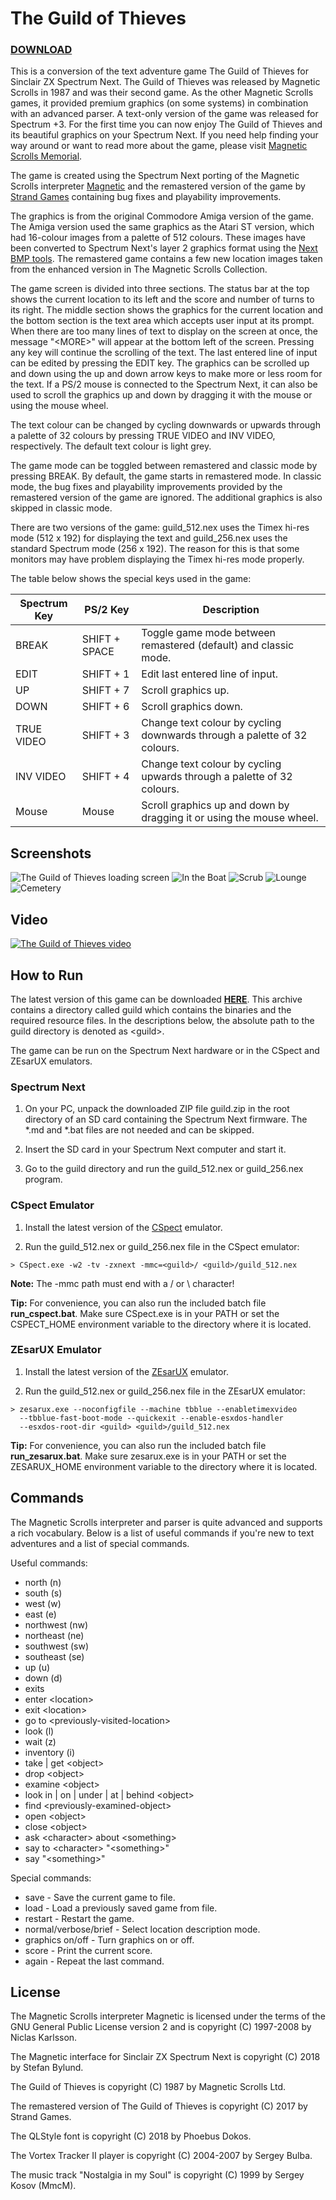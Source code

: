 # The Guild of Thieves

### [DOWNLOAD](raw/master/build/guild.zip)

This is a conversion of the text adventure game The Guild of Thieves for Sinclair
ZX Spectrum Next. The Guild of Thieves was released by Magnetic Scrolls in 1987
and was their second game. As the other Magnetic Scrolls games, it provided
premium graphics (on some systems) in combination with an advanced parser.
A text-only version of the game was released for Spectrum +3. For the first time
you can now enjoy The Guild of Thieves and its beautiful graphics on your
Spectrum Next. If you need help finding your way around or want to read more
about the game, please visit
[Magnetic Scrolls Memorial](http://msmemorial.if-legends.org/games.htm/guild.php).

The game is created using the Spectrum Next porting of the Magnetic Scrolls interpreter
[Magnetic](https://gitlab.com/strandgames/brahman/tree/master/zxnext/zxnext_magnetic)
and the remastered version of the game by [Strand Games](https://strandgames.com/)
containing bug fixes and playability improvements.

The graphics is from the original Commodore Amiga version of the game. The
Amiga version used the same graphics as the Atari ST version, which had 16-colour
images from a palette of 512 colours. These images have been converted to Spectrum
Next's layer 2 graphics format using the
[Next BMP tools](https://github.com/stefanbylund/zxnext_bmp_tools).
The remastered game contains a few new location images taken from the enhanced
version in The Magnetic Scrolls Collection.

The game screen is divided into three sections. The status bar at the top shows
the current location to its left and the score and number of turns to its right.
The middle section shows the graphics for the current location and the bottom
section is the text area which accepts user input at its prompt. When there are
too many lines of text to display on the screen at once, the message "&lt;MORE&gt;"
will appear at the bottom left of the screen. Pressing any key will continue the
scrolling of the text. The last entered line of input can be edited by pressing
the EDIT key. The graphics can be scrolled up and down using the up and down
arrow keys to make more or less room for the text. If a PS/2 mouse is connected
to the Spectrum Next, it can also be used to scroll the graphics up and down by
dragging it with the mouse or using the mouse wheel.

The text colour can be changed by cycling downwards or upwards through a palette
of 32 colours by pressing TRUE VIDEO and INV VIDEO, respectively. The default
text colour is light grey.

The game mode can be toggled between remastered and classic mode by pressing
BREAK. By default, the game starts in remastered mode. In classic mode, the bug
fixes and playability improvements provided by the remastered version of the
game are ignored. The additional graphics is also skipped in classic mode.

There are two versions of the game: guild_512.nex uses the Timex hi-res mode
(512 x 192) for displaying the text and guild_256.nex uses the standard Spectrum
mode (256 x 192). The reason for this is that some monitors may have problem
displaying the Timex hi-res mode properly.

The table below shows the special keys used in the game:

| Spectrum Key |   PS/2 Key    |                               Description                                |
|--------------|---------------|--------------------------------------------------------------------------|
| BREAK        | SHIFT + SPACE | Toggle game mode between remastered (default) and classic mode.          |
| EDIT         | SHIFT + 1     | Edit last entered line of input.                                         |
| UP           | SHIFT + 7     | Scroll graphics up.                                                      |
| DOWN         | SHIFT + 6     | Scroll graphics down.                                                    |
| TRUE VIDEO   | SHIFT + 3     | Change text colour by cycling downwards through a palette of 32 colours. |
| INV VIDEO    | SHIFT + 4     | Change text colour by cycling upwards through a palette of 32 colours.   |
| Mouse        | Mouse         | Scroll graphics up and down by dragging it or using the mouse wheel.     |

## Screenshots

![The Guild of Thieves loading screen](images/screenshots/title.png)
![In the Boat](images/screenshots/in-the-boat.png)
![Scrub](images/screenshots/scrub.png)
![Lounge](images/screenshots/lounge.png)
![Cemetery](images/screenshots/cemetery.png)

## Video

[![The Guild of Thieves video](images/screenshots/video-title.png)](http://stefanbylund.ownit.nu/files/guild-video.mp4 "Click to play")

## How to Run

The latest version of this game can be downloaded **[HERE](build/guild.zip)**.
This archive contains a directory called guild which contains the binaries and
the required resource files. In the descriptions below, the absolute path to the
guild directory is denoted as &lt;guild&gt;.

The game can be run on the Spectrum Next hardware or in the CSpect and ZEsarUX
emulators.

### Spectrum Next

1. On your PC, unpack the downloaded ZIP file guild.zip in the root directory of
an SD card containing the Spectrum Next firmware. The *.md and *.bat files are
not needed and can be skipped.

2. Insert the SD card in your Spectrum Next computer and start it.

3. Go to the guild directory and run the guild_512.nex or guild_256.nex program.

### CSpect Emulator

1. Install the latest version of the [CSpect](https://dailly.blogspot.se/) emulator.

2. Run the guild_512.nex or guild_256.nex file in the CSpect emulator:

```
> CSpect.exe -w2 -tv -zxnext -mmc=<guild>/ <guild>/guild_512.nex
```

**Note:** The -mmc path must end with a / or \ character!

**Tip:** For convenience, you can also run the included batch file **run_cspect.bat**.
Make sure CSpect.exe is in your PATH or set the CSPECT_HOME environment variable
to the directory where it is located.

### ZEsarUX Emulator

1. Install the latest version of the [ZEsarUX](https://github.com/chernandezba/zesarux)
emulator.

2. Run the guild_512.nex or guild_256.nex file in the ZEsarUX emulator:

```
> zesarux.exe --noconfigfile --machine tbblue --enabletimexvideo
  --tbblue-fast-boot-mode --quickexit --enable-esxdos-handler
  --esxdos-root-dir <guild> <guild>/guild_512.nex
```

**Tip:** For convenience, you can also run the included batch file
**run_zesarux.bat**. Make sure zesarux.exe is in your PATH or set the
ZESARUX_HOME environment variable to the directory where it is located.

## Commands

The Magnetic Scrolls interpreter and parser is quite advanced and supports a
rich vocabulary. Below is a list of useful commands if you're new to text
adventures and a list of special commands.

Useful commands:

* north (n)
* south (s)
* west (w)
* east (e)
* northwest (nw)
* northeast (ne)
* southwest (sw)
* southeast (se)
* up (u)
* down (d)
* exits
* enter &lt;location&gt;
* exit &lt;location&gt;
* go to &lt;previously-visited-location&gt;
* look (l)
* wait (z)
* inventory (i)
* take | get &lt;object&gt;
* drop &lt;object&gt;
* examine &lt;object&gt;
* look in | on | under | at | behind &lt;object&gt;
* find &lt;previously-examined-object&gt;
* open &lt;object&gt;
* close &lt;object&gt;
* ask &lt;character&gt; about &lt;something&gt;
* say to &lt;character&gt; "&lt;something&gt;"
* say "&lt;something&gt;"

Special commands:

* save - Save the current game to file.
* load - Load a previously saved game from file.
* restart - Restart the game.
* normal/verbose/brief - Select location description mode.
* graphics on/off - Turn graphics on or off.
* score - Print the current score.
* again - Repeat the last command.

## License

The Magnetic Scrolls interpreter Magnetic is licensed under the terms of the GNU
General Public License version 2 and is copyright (C) 1997-2008 by Niclas Karlsson.

The Magnetic interface for Sinclair ZX Spectrum Next is copyright (C) 2018 by
Stefan Bylund.

The Guild of Thieves is copyright (C) 1987 by Magnetic Scrolls Ltd.

The remastered version of The Guild of Thieves is copyright (C) 2017 by Strand
Games.

The QLStyle font is copyright (C) 2018 by Phoebus Dokos.

The Vortex Tracker II player is copyright (C) 2004-2007 by Sergey Bulba.

The music track "Nostalgia in my Soul" is copyright (C) 1999 by Sergey Kosov (MmcM).

